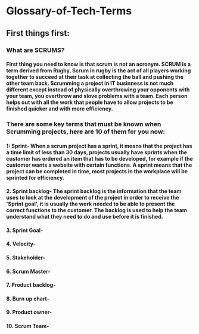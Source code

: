 # Glossary-of-Tech-Terms

## First things first:

### What are SCRUMS?

#### First thing you need to know is that scrum is not an acronym. SCRUM is a term derived from Rugby, Scrum in rugby is the act of all players working together to succeed at their task at collecting the ball and pushing the other team back. Scrumming a project in IT businness is not much different except instead of physically overthrowing your opponents with your team, you overthrow and slove problems with a team. Each person helps out with all the work that people have to allow projects to be finished quicker and with more efficiency.

### There are some key terms that must be known when Scrumming projects, here are 10 of them for you now:

#### 1: Sprint- When a scrum project has a sprint, it means that the project has a time limit of less than 30 days, projects usually have sprints when the customer has ordered an item that has to be developed, for example if the customer wants a website with certain functions. A sprint means that the project can be completed in time, most projects in the workplace will be sprinted for efficiency. 

#### 2. Sprint backlog- The sprint backlog is the information that the team uses to look at the development of the project in order to receive the 'Sprint goal', it is usually the work needed to be able to present the correct functions to the customer. The backlog is used to help the team understand what they need to do and use before it is finished.

#### 3. Sprint Goal- 

#### 4. Velocity-

#### 5. Stakeholder-

#### 6. Scrum Master-

#### 7. Product backlog-

#### 8. Burn up chart-

#### 9. Product owner-

#### 10. Scrum Team-
